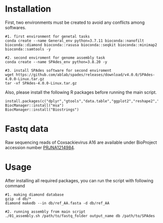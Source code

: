# Installation

First, two environments must be created to avoid any conflicts among softwares.

``` 
#1. first environment for genetal tasks
conda create --name General_env python=3.7.11 bioconda::nanofilt bioconda::diamond bioconda::rasusa bioconda::seqkit bioconda::minimap2 bioconda::samtools -y

#2. second enviroment for genome assembly task
conda create --name SPAdes_env python=3.8.20 -y

#3. install SPAdes software for second enviroment
wget https://github.com/ablab/spades/releases/download/v4.0.0/SPAdes-4.0.0-Linux.tar.gz
tar -xf SPAdes-4.0.0-Linux.tar.gz
```

Also, please install the following R packages before running the main script.
```
install.packages(c("dplyr","gtools","data.table","ggplot2","reshape2","stringr","BiocManager"))
BiocManager::install("msa")
BiocManager::install("Biostrings")
```

# Fastq data
Raw sequencing reads of Coxsackievirus A16 are available under BioProject accession number [PRJNA1214984](https://www.ncbi.nlm.nih.gov/sra/?term=SRR32105493).

# Usage
After installing all required packages, you can run the script with following command

```
#1. making diamond database
gzip -d db/*
diamond makedb --in db/ref_AA.fasta -d db/ref_AA

#2. running assembly from main script
./01_assembly.sh /path/to/fastq_folder output_name db /path/to/SPAdes
```
